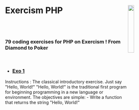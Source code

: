 # Exercism PHP <img style="width:20%" align='right' src="https://media.giphy.com/media/v1.Y2lkPTc5MGI3NjExOGJjNzhlZWI5YTA0MTE0NGYzNDQ3ZTk4ZDhkYTQ1ZTM5N2Q4NmQzNSZjdD1n/du3J3cXyzhj75IOgvA/giphy.gif" />&nbsp;&nbsp;
<br><br>
### 79 coding exercises for PHP on Exercism ! From Diamond to Poker
<br>

- ### [Exo 1](https://github.com/Leagian/exercism-javascript/blob/main/helloWorld.js)

Instructions :
The classical introductory exercise. Just say "Hello, World!"
"Hello, World!" is the traditional first program for beginning programming in a new language or environment.
The objectives are simple:
    - Write a function that returns the string "Hello, World!"
